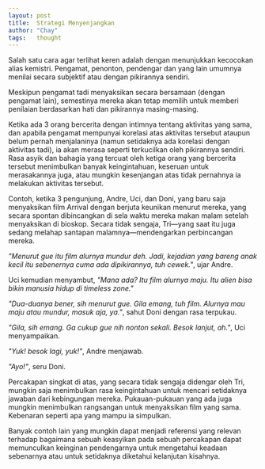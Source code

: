 ```yaml
---
layout: post
title:  Strategi Menyenjangkan
author: "Chay"
tags:   thought
---
```


Salah satu cara agar terlihat keren adalah dengan menunjukkan kecocokan alias kemistri. Pengamat, penonton, pendengar dan yang lain umumnya menilai secara subjektif atau dengan pikirannya sendiri.

Meskipun pengamat tadi menyaksikan secara bersamaan (dengan pengamat lain), semestinya mereka akan tetap memilih untuk memberi penilaian berdasarkan hati dan pikirannya masing-masing.

Ketika ada 3 orang bercerita dengan intimnya tentang aktivitas yang sama, dan apabila pengamat mempunyai korelasi atas aktivitas tersebut ataupun belum pernah menjalaninya (namun setidaknya ada korelasi dengan aktivitas tadi), ia akan merasa seperti terkucilkan oleh pikirannya sendiri. Rasa asyik dan bahagia yang tercuat oleh ketiga orang yang bercerita tersebut menimbulkan banyak keingintahuan, keseruan untuk merasakannya juga, atau mungkin kesenjangan atas tidak pernahnya ia melakukan aktivitas tersebut.

Contoh, ketika 3 pengunjung, Andre, Uci, dan Doni, yang baru saja menyaksikan film Arrival dengan berjuta keunikan menurut mereka, yang secara spontan dibincangkan di sela waktu mereka makan malam setelah menyaksikan di bioskop. Secara tidak sengaja, Tri—yang saat itu juga sedang melahap santapan malamnya—mendengarkan perbincangan mereka.

_"Menurut gue itu film alurnya mundur deh. Jadi, kejadian yang bareng anak kecil itu sebenernya cuma ada dipikirannya, tuh cewek."_, ujar Andre.

Uci kemudian menyambut, _"Mana ada? Itu film alurnya maju. Itu alien bisa bikin manusia hidup di timeless zone."_

_"Dua-duanya bener, sih menurut gue. Gila emang, tuh film. Alurnya mau maju atau mundur, masuk aja, ya."_, sahut Doni dengan rasa terpukau.

_"Gila, sih emang. Ga cukup gue nih nonton sekali. Besok lanjut, ah."_, Uci menyampaikan.

_"Yuk! besok lagi, yuk!"_, Andre menjawab.

_"Ayo!"_, seru Doni.

Percakapan singkat di atas, yang secara tidak sengaja didengar oleh Tri, mungkin saja menimbulkan rasa keingintahuan untuk mencari setidaknya jawaban dari kebingungan mereka. Pukauan-pukauan yang ada juga mungkin menimbulkan rangsangan untuk menyaksikan film yang sama. Kebenaran seperti apa yang mampu ia simpulkan.

Banyak contoh lain yang mungkin dapat menjadi referensi yang relevan terhadap bagaimana sebuah keasyikan pada sebuah percakapan dapat memunculkan keinginan pendengarnya untuk mengetahui keadaan sebenarnya atau untuk setidaknya diketahui kelanjutan kisahnya.
